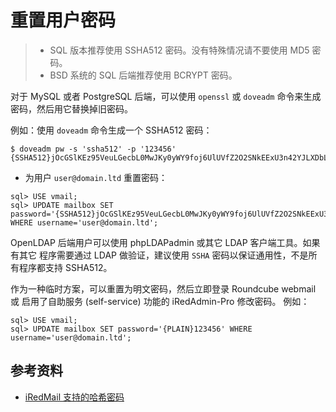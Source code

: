 # 重置用户密码

> * SQL 版本推荐使用 SSHA512 密码。没有特殊情况请不要使用 MD5 密码。
> * BSD 系统的 SQL 后端推荐使用 BCRYPT 密码。

对于 MySQL 或者 PostgreSQL 后端，可以使用 `openssl` 或 `doveadm` 命令来生成
密码，然后用它替换掉旧密码。

例如：使用 `doveadm` 命令生成一个 SSHA512 密码：

```
$ doveadm pw -s 'ssha512' -p '123456'
{SSHA512}jOcGSlKEz95VeuLGecbL0MwJKy0yWY9foj6UlUVfZ2O2SNkEExU3n42YJLXDbLnu3ghnIRBkwDMsM31q7OI0jY5B/5E=
```

* 为用户 `user@domain.ltd` 重置密码：

```
sql> USE vmail;
sql> UPDATE mailbox SET password='{SSHA512}jOcGSlKEz95VeuLGecbL0MwJKy0yWY9foj6UlUVfZ2O2SNkEExU3n42YJLXDbLnu3ghnIRBkwDMsM31q7OI0jY5B/5E=' WHERE username='user@domain.ltd';
```

OpenLDAP 后端用户可以使用 phpLDAPadmin 或其它 LDAP 客户端工具。如果有其它
程序需要通过 LDAP 做验证，建议使用 `SSHA` 密码以保证通用性，不是所有程序都支持
SSHA512。

作为一种临时方案，可以重置为明文密码，然后立即登录 Roundcube webmail 或
启用了自助服务 (self-service) 功能的 iRedAdmin-Pro 修改密码。
例如：

```
sql> USE vmail;
sql> UPDATE mailbox SET password='{PLAIN}123456' WHERE username='user@domain.ltd';
```

## 参考资料

* [iRedMail 支持的哈希密码](./password.hashes.html)
